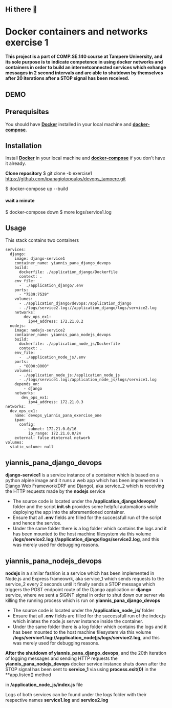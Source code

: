 ## **Hi there 👋**

# Docker containers and networks exercise 1

**This project is a part of COMP.SE.140 course at Tampere University, and its sole purpose is to indicate competence in using docker networks and containers in order to build an internetconnected services which exhange messages in 2 second intervals and are able to shutdown by themselves after 20 iterations after a STOP signal has been received.**


## DEMO

## Prerequisites
You should have [**Docker**](https://docker.io)  installed in your local machine and [**docker-compose**](https://docs.docker.com/compose/).



## Installation

Install  [**Docker**](https://docker.io) in your local machine and [**docker-compose**](https://docs.docker.com/compose/) if you don't have it already.

**Clone repository**
$ git clone -b exercise1 https://github.com/ipanagiotopoulos/devops_tampere.git

$ docker-compose up --build

#### wait a minute

$ docker-compose down
$ more logs/service1.log


## Usage

This stack contains two containers

```version: '3.8'
services:
  django:
    image: django-service1
    container_name: yiannis_pana_django_devops
    build:
      dockerfile: ./application_django/Dockerfile
      context: .
    env_file:
      -  ./application_django/.env
    ports:
      - "7539:7539"
    volumes:
      - ./application_django/devops:/application_django
      - ./logs/service2.log://application_django/logs/service2.log
    networks:
        dev_ops_ex1:
          ipv4_address: 172.21.0.2
  nodejs:
    image: nodejs-service2
    container_name: yiannis_pana_nodejs_devops
    build:
      dockerfile: ./application_node_js/Dockerfile
      context: .
    env_file:
      -  ./application_node_js/.env
    ports:
      - "8000:8000"
    volumes:
      - ./application_node_js:/application_node_js
      - ./logs/service1.log:/application_node_js/logs/service1.log
    depends_on:
        - django
    networks:
       dev_ops_ex1:
          ipv4_address: 172.21.0.3
networks:
  dev_ops_ex1:
    name: devops_yiannis_pana_exercise_one
    ipam:
      config:
        - subnet: 172.21.0.0/16
          ip_range: 172.21.0.0/24
    external: false #internal network
volumes:
  static_volume: null
```

## yiannis_pana_django_devops 
**django-service1** is a service instance of a container which is  based on a python alpine image and it runs a web app which has been implemented in Django Web Framework(DRF and Django), aka service_2 which is receiving the HTTP requests made by  the **nodejs** service
- The source code is located under the **/application_django/devops/** folder and the script **init.sh** provides some helpful automations while deploying the app into the aforementioned container.
- Ensure that all **.env** fields are filled for the successfull run of the script and hence the service.
- Under the same folder there is a log folder which contains the logs and it has been mounted to the host machine filesystem via this volume  **/logs/service2.log://application_django/logs/service2.log**, and this was merely used for debugging reasons.
     
## yiannis_pana_nodejs_devops 
**nodejs** in a similar fashion is a service which has been implemented in Node.js and Express frameowrk, aka service_1 which sends requests to the service_2 every 2 seconds until it finally sends a STOP message which triggers the POST endpoint route of the Django application or **django**
service, where we sent a SIGINT signal in order to shut down our server via killing the running process which is run on **yiannis_pana_django_devops**
- The source code is located under the **/application_node_js/** folder
- Ensure that all **.env** fields are filled for the successfull run of the index.js which iniates the node.js server instance inside the container.
- Under the same folder there is a log folder which contains the logs and it has been mounted to the host machine filesystem via this volume  **/logs/service1.log://application_node)js/logs/service2.log**, and this was merely used for debugging reasons.

**After the shutdown of yiannis_pana_django_devops**, and the 20th iteration of logging  messages and sending HTTP requests the **yiannis_pana_nodejs_devops** docker service instance shuts down after the STOP signal has been sent to **service_1** via using **process.exit(0)** in the **app.listen() method

in **/application_node_js/index.js** file

Logs of both services can be found under the logs folder with their respective names **service1.log** and **service2.log**



